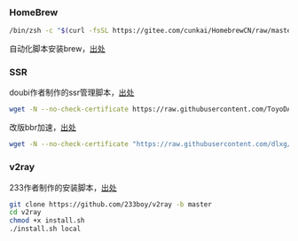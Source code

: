 ### HomeBrew
```bash
/bin/zsh -c "$(curl -fsSL https://gitee.com/cunkai/HomebrewCN/raw/master/Homebrew.sh)"
```
自动化脚本安装brew，[出处](https://www.zhihu.com/question/35928898/answer/133380744)

### SSR
doubi作者制作的ssr管理脚本，[出处](https://github.com/impeiran/ToyoDAdoubi)
```bash
wget -N --no-check-certificate https://raw.githubusercontent.com/ToyoDAdoubi/doubi/master/ssr.sh && chmod +x ssr.sh && bash ssr.sh
```
改版bbr加速，[出处](https://github.com/impeiran/Linux-NetSpeed)
```bash
wget -N --no-check-certificate "https://raw.githubusercontent.com/dlxg/Linux-NetSpeed/master/tcp.sh" && chmod +x tcp.sh && ./tcp.sh
```

### v2ray
233作者制作的安装脚本，[出处](https://github.com/233boy/v2ray)
```bash
git clone https://github.com/233boy/v2ray -b master
cd v2ray
chmod +x install.sh
./install.sh local
```
